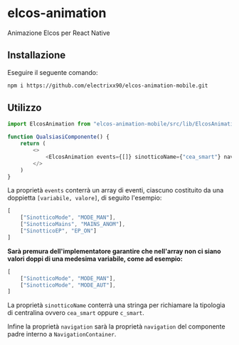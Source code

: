# elcos-animation
Animazione Elcos per React Native

Installazione
------
Eseguire il seguente comando:
```bash
npm i https://github.com/electrixx90/elcos-animation-mobile.git
```

Utilizzo
-------
```javascript
import ElcosAnimation from "elcos-animation-mobile/src/lib/ElcosAnimation";

function QualsiasiComponente() {
    return (
        <>
            <ElcosAnimation events={[]} sinotticoName={"cea_smart"} navigation={navigation} />
        </>
    )
}
```

La proprietà `events` conterrà un array di eventi, ciascuno costituito da una doppietta `[variabile, valore]`, di seguito l'esempio:

```javascript
[
    ["SinotticoMode", "MODE_MAN"],
    ["SinotticoMains", "MAINS_ANOM"],
    ["SinotticoEP", "EP_ON"]
]
```

<b>Sarà premura dell'implementatore garantire che nell'array non ci siano valori doppi di una medesima variabile, come ad esempio:</b>
```javascript
[
    ["SinotticoMode", "MODE_MAN"],
    ["SinotticoMode", "MODE_AUT"],
]
```

La proprietà `sinotticoName` conterrà una stringa per richiamare la tipologia di centralina ovvero `cea_smart` oppure `c_smart`.

Infine la proprietà `navigation` sarà la proprietà `navigation` del componente padre interno a `NavigationContainer`.
